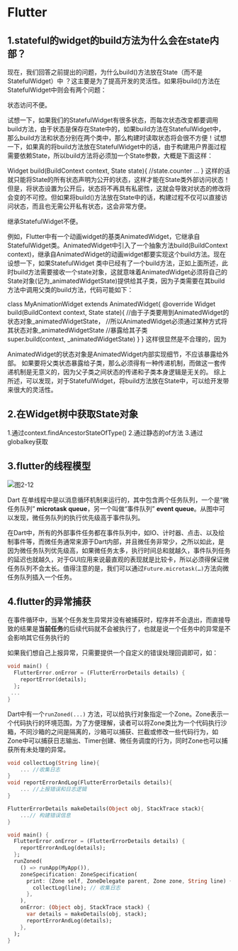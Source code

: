 # Flutter

## 1.stateful的widget的build方法为什么会在state内部？ 

现在，我们回答之前提出的问题，为什么build()方法放在State（而不是StatefulWidget）中 ？这主要是为了提高开发的灵活性。如果将build()方法在StatefulWidget中则会有两个问题：

状态访问不便。

试想一下，如果我们的StatefulWidget有很多状态，而每次状态改变都要调用build方法，由于状态是保存在State中的，如果build方法在StatefulWidget中，那么build方法和状态分别在两个类中，那么构建时读取状态将会很不方便！试想一下，如果真的将build方法放在StatefulWidget中的话，由于构建用户界面过程需要依赖State，所以build方法将必须加一个State参数，大概是下面这样：

  Widget build(BuildContext context, State state){
      //state.counter
      ...
  }
这样的话就只能将State的所有状态声明为公开的状态，这样才能在State类外部访问状态！但是，将状态设置为公开后，状态将不再具有私密性，这就会导致对状态的修改将会变的不可控。但如果将build()方法放在State中的话，构建过程不仅可以直接访问状态，而且也无需公开私有状态，这会非常方便。

继承StatefulWidget不便。

例如，Flutter中有一个动画widget的基类AnimatedWidget，它继承自StatefulWidget类。AnimatedWidget中引入了一个抽象方法build(BuildContext context)，继承自AnimatedWidget的动画widget都要实现这个build方法。现在设想一下，如果StatefulWidget 类中已经有了一个build方法，正如上面所述，此时build方法需要接收一个state对象，这就意味着AnimatedWidget必须将自己的State对象(记为_animatedWidgetState)提供给其子类，因为子类需要在其build方法中调用父类的build方法，代码可能如下：

class MyAnimationWidget extends AnimatedWidget{
    @override
    Widget build(BuildContext context, State state){
      //由于子类要用到AnimatedWidget的状态对象_animatedWidgetState，
      //所以AnimatedWidget必须通过某种方式将其状态对象_animatedWidgetState
      //暴露给其子类   
      super.build(context, _animatedWidgetState)
    }
}
这样很显然是不合理的，因为

AnimatedWidget的状态对象是AnimatedWidget内部实现细节，不应该暴露给外部。
如果要将父类状态暴露给子类，那么必须得有一种传递机制，而做这一套传递机制是无意义的，因为父子类之间状态的传递和子类本身逻辑是无关的。
综上所述，可以发现，对于StatefulWidget，将build方法放在State中，可以给开发带来很大的灵活性。


## 2.在Widget树中获取State对象

1.通过context.findAncestorStateOfType()
2.通过静态的of方法
3.通过globalkey获取



## 3.flutter的线程模型 

![图2-12](https://pcdn.flutterchina.club/imgs/2-12.png)

Dart 在单线程中是以消息循环机制来运行的，其中包含两个任务队列，一个是“微任务队列” **microtask queue**，另一个叫做“事件队列” **event queue**。从图中可以发现，微任务队列的执行优先级高于事件队列。

在Dart中，所有的外部事件任务都在事件队列中，如IO、计时器、点击、以及绘制事件等，而微任务通常来源于Dart内部，并且微任务非常少，之所以如此，是因为微任务队列优先级高，如果微任务太多，执行时间总和就越久，事件队列任务的延迟也就越久，对于GUI应用来说最直观的表现就是比较卡，所以必须得保证微任务队列不会太长。值得注意的是，我们可以通过`Future.microtask(…)`方法向微任务队列插入一个任务。

## 4.flutter的异常捕获

在事件循环中，当某个任务发生异常并没有被捕获时，程序并不会退出，而直接导致的结果是**当前任务**的后续代码就不会被执行了，也就是说一个任务中的异常是不会影响其它任务执行的



如果我们想自己上报异常，只需要提供一个自定义的错误处理回调即可，如：	

```dart
void main() {
  FlutterError.onError = (FlutterErrorDetails details) {
    reportError(details);
  };
 ...
}
```



Dart中有一个`runZoned(...)` 方法，可以给执行对象指定一个Zone。Zone表示一个代码执行的环境范围，为了方便理解，读者可以将Zone类比为一个代码执行沙箱，不同沙箱的之间是隔离的，沙箱可以捕获、拦截或修改一些代码行为，如Zone中可以捕获日志输出、Timer创建、微任务调度的行为，同时Zone也可以捕获所有未处理的异常。



```dart
void collectLog(String line){
    ... //收集日志
}
void reportErrorAndLog(FlutterErrorDetails details){
    ... //上报错误和日志逻辑
}

FlutterErrorDetails makeDetails(Object obj, StackTrace stack){
    ...// 构建错误信息
}

void main() {
  FlutterError.onError = (FlutterErrorDetails details) {
    reportErrorAndLog(details);
  };
  runZoned(
    () => runApp(MyApp()),
    zoneSpecification: ZoneSpecification(
      print: (Zone self, ZoneDelegate parent, Zone zone, String line) {
        collectLog(line); // 收集日志
      },
    ),
    onError: (Object obj, StackTrace stack) {
      var details = makeDetails(obj, stack);
      reportErrorAndLog(details);
    },
  );
}
```

